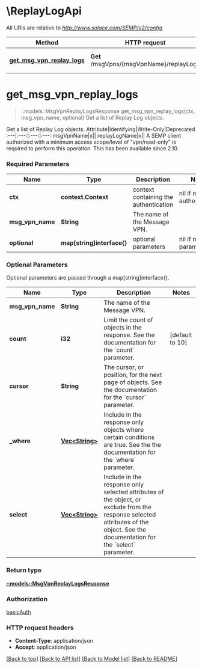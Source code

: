 # \ReplayLogApi

All URIs are relative to *http://www.solace.com/SEMP/v2/config*

Method | HTTP request | Description
------------- | ------------- | -------------
[**get_msg_vpn_replay_logs**](ReplayLogApi.md#get_msg_vpn_replay_logs) | **Get** /msgVpns/{msgVpnName}/replayLogs | Get a list of Replay Log objects.


# **get_msg_vpn_replay_logs**
> ::models::MsgVpnReplayLogsResponse get_msg_vpn_replay_logs(ctx, msg_vpn_name, optional)
Get a list of Replay Log objects.

Get a list of Replay Log objects.   Attribute|Identifying|Write-Only|Deprecated :---|:---:|:---:|:---: msgVpnName|x|| replayLogName|x||    A SEMP client authorized with a minimum access scope/level of \"vpn/read-only\" is required to perform this operation.  This has been available since 2.10.

### Required Parameters

Name | Type | Description  | Notes
------------- | ------------- | ------------- | -------------
 **ctx** | **context.Context** | context containing the authentication | nil if no authentication
  **msg_vpn_name** | **String**| The name of the Message VPN. | 
 **optional** | **map[string]interface{}** | optional parameters | nil if no parameters

### Optional Parameters
Optional parameters are passed through a map[string]interface{}.

Name | Type | Description  | Notes
------------- | ------------- | ------------- | -------------
 **msg_vpn_name** | **String**| The name of the Message VPN. | 
 **count** | **i32**| Limit the count of objects in the response. See the documentation for the &#x60;count&#x60; parameter. | [default to 10]
 **cursor** | **String**| The cursor, or position, for the next page of objects. See the documentation for the &#x60;cursor&#x60; parameter. | 
 **_where** | [**Vec&lt;String&gt;**](String.md)| Include in the response only objects where certain conditions are true. See the the documentation for the &#x60;where&#x60; parameter. | 
 **select** | [**Vec&lt;String&gt;**](String.md)| Include in the response only selected attributes of the object, or exclude from the response selected attributes of the object. See the documentation for the &#x60;select&#x60; parameter. | 

### Return type

[**::models::MsgVpnReplayLogsResponse**](MsgVpnReplayLogsResponse.md)

### Authorization

[basicAuth](../README.md#basicAuth)

### HTTP request headers

 - **Content-Type**: application/json
 - **Accept**: application/json

[[Back to top]](#) [[Back to API list]](../README.md#documentation-for-api-endpoints) [[Back to Model list]](../README.md#documentation-for-models) [[Back to README]](../README.md)

